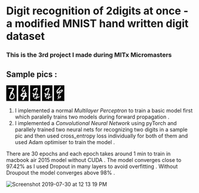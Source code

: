 # Digit recognition of 2digits at once - a modified MNIST hand written digit dataset

### This is the 3rd project I made during MITx Micromasters

## Sample pics :
![](https://raw.githubusercontent.com/stabgan/Modified-MNIST-2-digit-classification-at-once-using-pyTorch/master/part2-twodigit/sample_images/img20000.jpg) ![](https://raw.githubusercontent.com/stabgan/Modified-MNIST-2-digit-classification-at-once-using-pyTorch/master/part2-twodigit/sample_images/img20002.jpg) ![](https://raw.githubusercontent.com/stabgan/Modified-MNIST-2-digit-classification-at-once-using-pyTorch/master/part2-twodigit/sample_images/img20004.jpg) ![](https://raw.githubusercontent.com/stabgan/Modified-MNIST-2-digit-classification-at-once-using-pyTorch/master/part2-twodigit/sample_images/img20004.jpg) ![](https://raw.githubusercontent.com/stabgan/Modified-MNIST-2-digit-classification-at-once-using-pyTorch/master/part2-twodigit/sample_images/img20010.jpg)

1) I implemented a normal *Multilayer Perceptron* to train a basic model first which paralelly trains two models during forward propagation .
2) I implemented a *Convolutional Neural Network* using pyTorch and parallely trained two neural nets for recognizing two digits in a sample pic and then used cross_entropy loss individually for both of them and used Adam optimiser to train the model .

There are 30 epochs and each epoch takes around 1 min to train in macbook air 2015 model without CUDA .
The model converges close to 97.42% as I used Dropout in many layers to avoid overfitting . Without Droupout the model converges above 98% .

![Screenshot 2019-07-30 at 12 13 19 PM](https://user-images.githubusercontent.com/20128859/62106679-756dae80-b2c3-11e9-94cc-2cd63c99b7ae.png)

